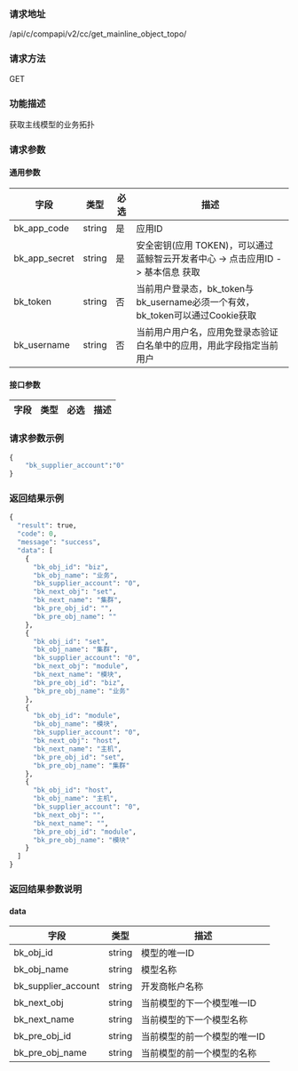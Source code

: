 
### 请求地址

/api/c/compapi/v2/cc/get_mainline_object_topo/



### 请求方法

GET


### 功能描述

获取主线模型的业务拓扑

### 请求参数


#### 通用参数

| 字段 | 类型 | 必选 |  描述 |
|-----------|------------|--------|------------|
| bk_app_code  |  string    | 是 | 应用ID     |
| bk_app_secret|  string    | 是 | 安全密钥(应用 TOKEN)，可以通过 蓝鲸智云开发者中心 -&gt; 点击应用ID -&gt; 基本信息 获取 |
| bk_token     |  string    | 否 | 当前用户登录态，bk_token与bk_username必须一个有效，bk_token可以通过Cookie获取 |
| bk_username  |  string    | 否 | 当前用户用户名，应用免登录态验证白名单中的应用，用此字段指定当前用户 |

#### 接口参数

| 字段      |  类型      | 必选   |  描述      |
|-----------|------------|--------|------------|

### 请求参数示例

```python
{
    "bk_supplier_account":"0"
}
```

### 返回结果示例

```python
{
  "result": true,
  "code": 0,
  "message": "success",
  "data": [
    {
      "bk_obj_id": "biz",
      "bk_obj_name": "业务",
      "bk_supplier_account": "0",
      "bk_next_obj": "set",
      "bk_next_name": "集群",
      "bk_pre_obj_id": "",
      "bk_pre_obj_name": ""
    },
    {
      "bk_obj_id": "set",
      "bk_obj_name": "集群",
      "bk_supplier_account": "0",
      "bk_next_obj": "module",
      "bk_next_name": "模块",
      "bk_pre_obj_id": "biz",
      "bk_pre_obj_name": "业务"
    },
    {
      "bk_obj_id": "module",
      "bk_obj_name": "模块",
      "bk_supplier_account": "0",
      "bk_next_obj": "host",
      "bk_next_name": "主机",
      "bk_pre_obj_id": "set",
      "bk_pre_obj_name": "集群"
    },
    {
      "bk_obj_id": "host",
      "bk_obj_name": "主机",
      "bk_supplier_account": "0",
      "bk_next_obj": "",
      "bk_next_name": "",
      "bk_pre_obj_id": "module",
      "bk_pre_obj_name": "模块"
    }
  ]
}
```

### 返回结果参数说明

#### data
| 字段      |  类型      |  描述      |
|-----------|------------|------------|
|bk_obj_id | string | 模型的唯一ID |
|bk_obj_name | string |模型名称|
|bk_supplier_account | string |开发商帐户名称|
|bk_next_obj | string |当前模型的下一个模型唯一ID|
|bk_next_name | string |当前模型的下一个模型名称|
|bk_pre_obj_id | string |当前模型的前一个模型的唯一ID|
|bk_pre_obj_name | string |当前模型的前一个模型的名称|